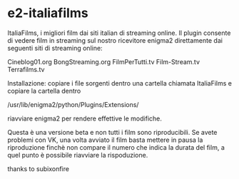 e2-italiafilms
==============

ItaliaFilms, i migliori film dai siti italian di streaming online. Il plugin consente di vedere film in streaming 
sul nostro ricevitore enigma2 direttamente dai seguenti siti di streaming online: 

Cineblog01.org
BongStreaming.org
FilmPerTutti.tv
Film-Stream.tv
Terrafilms.tv

Installazione:
copiare i file sorgenti dentro una cartella chiamata ItaliaFilms e copiare la cartella dentro

/usr/lib/enigma2/python/Plugins/Extensions/

riavviare enigma2 per rendere effettive le modifiche.

Questa è una versione beta e non tutti i film sono riproducibili. Se avete problemi con VK, una volta avviato il
film basta mettere in pausa la riproduzione finchè non compare il numero che indica la durata del film, a quel 
punto è possibile riavviare la rispoduzione.

thanks to subixonfire